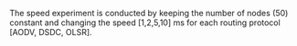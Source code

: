 The speed experiment is conducted by keeping the number of nodes (50) constant and changing the speed [1,2,5,10] ms for each routing protocol [AODV, DSDC, OLSR].
